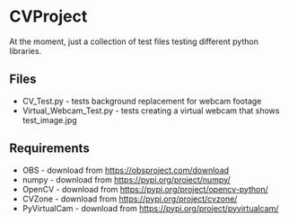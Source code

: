 # CVProject

At the moment, just a collection of test files testing different python libraries. 

## Files
* CV_Test.py - tests background replacement for webcam footage
* Virtual_Webcam_Test.py - tests creating a virtual webcam that shows test_image.jpg

## Requirements
* OBS - download from https://obsproject.com/download
* numpy - download from https://pypi.org/project/numpy/
* OpenCV - download from https://pypi.org/project/opencv-python/
* CVZone - download from https://pypi.org/project/cvzone/
* PyVirtualCam - download from https://pypi.org/project/pyvirtualcam/
